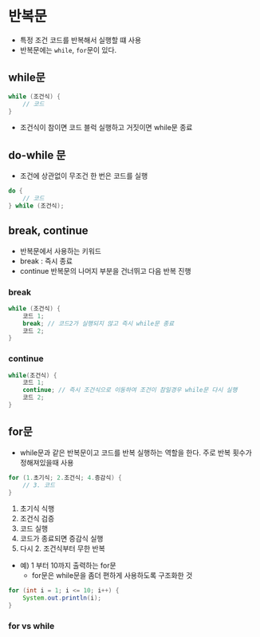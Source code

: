# 반복문
- 특정 조건 코드를 반복해서 실행할 떄 사용
- 반복문에는 `while`, `for`문이 있다.

## while문
```java
while (조건식) {
    // 코드
}
```
- 조건식이 참이면 코드 블럭 실행하고 거짓이면 while문 종료

## do-while 문
- 조건에 상관없이 무조건 한 번은 코드를 실행
``` java
do {
    // 코드
} while (조건식);
```

## break, continue
- 반복문에서 사용하는 키워드
- break : 즉시 종료
- continue 반복문의 나머지 부분을 건너뛰고 다음 반복 진행

### break
```java
while (조건식) {
    코드 1;
    break; // 코드2가 실행되지 않고 즉시 while문 종료
    코드 2;
}
```

### continue
```java
while(조건식) {
    코드 1;
    continue; // 즉시 조건식으로 이동하여 조건이 참일경우 while문 다시 실행
    코드 2;
}
```
## for문
- while문과 같은 반복문이고 코드를 반복 실행하는 역할을 한다. 주로 반복 횟수가 정해져있을때 사용
```java
for (1.초기식; 2.조건식; 4.증감식) {
    // 3. 코드
}
```
1. 초기식 식행
2. 조건식 검증
3. 코드 실행
4. 코드가 종료되면 증감식 실행
5. 다시 2. 조건식부터 무한 반복
- 예) 1 부터 10까지 출력하는 for문
    - for문은 while문을 좀더 편하게 사용하도록 구조화한 것
```java
for (int i = 1; i <= 10; i++) {
    System.out.println(i);
}
```

### for vs while